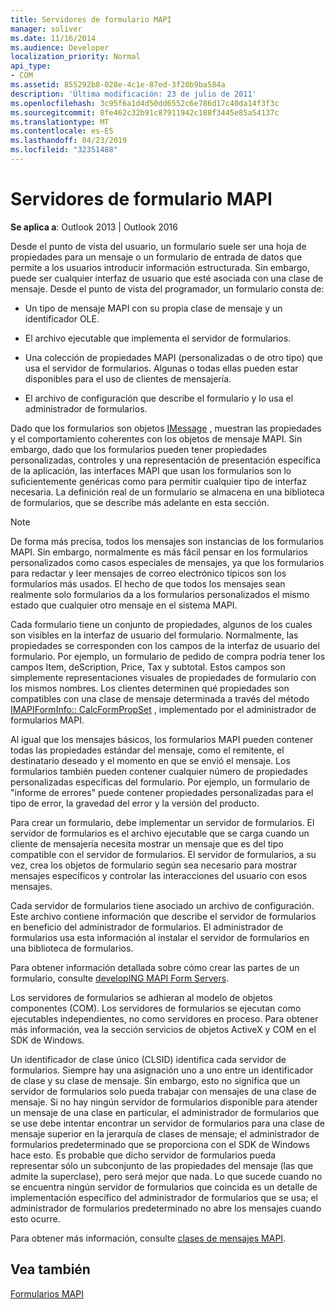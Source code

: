 ```yaml
---
title: Servidores de formulario MAPI
manager: soliver
ms.date: 11/16/2014
ms.audience: Developer
localization_priority: Normal
api_type:
- COM
ms.assetid: 855292b8-028e-4c1e-87ed-3f20b9ba584a
description: 'Última modificación: 23 de julio de 2011'
ms.openlocfilehash: 3c95f6a1d4d50dd6552c6e786d17c40da14f3f3c
ms.sourcegitcommit: 8fe462c32b91c87911942c188f3445e85a54137c
ms.translationtype: MT
ms.contentlocale: es-ES
ms.lasthandoff: 04/23/2019
ms.locfileid: "32351488"
---
```

# <a name="mapi-form-servers"></a>Servidores de formulario MAPI

  
  
**Se aplica a**: Outlook 2013 | Outlook 2016 
  
Desde el punto de vista del usuario, un formulario suele ser una hoja de propiedades para un mensaje o un formulario de entrada de datos que permite a los usuarios introducir información estructurada. Sin embargo, puede ser cualquier interfaz de usuario que esté asociada con una clase de mensaje. Desde el punto de vista del programador, un formulario consta de:
  
- Un tipo de mensaje MAPI con su propia clase de mensaje y un identificador OLE.
    
- El archivo ejecutable que implementa el servidor de formularios.
    
- Una colección de propiedades MAPI (personalizadas o de otro tipo) que usa el servidor de formularios. Algunas o todas ellas pueden estar disponibles para el uso de clientes de mensajería.
    
- El archivo de configuración que describe el formulario y lo usa el administrador de formularios.
    
Dado que los formularios son objetos [IMessage](imessageimapiprop.md) , muestran las propiedades y el comportamiento coherentes con los objetos de mensaje MAPI. Sin embargo, dado que los formularios pueden tener propiedades personalizadas, controles y una representación de presentación específica de la aplicación, las interfaces MAPI que usan los formularios son lo suficientemente genéricas como para permitir cualquier tipo de interfaz necesaria. La definición real de un formulario se almacena en una biblioteca de formularios, que se describe más adelante en esta sección. 
  
> [!NOTE]
> De forma más precisa, todos los mensajes son instancias de los formularios MAPI. Sin embargo, normalmente es más fácil pensar en los formularios personalizados como casos especiales de mensajes, ya que los formularios para redactar y leer mensajes de correo electrónico típicos son los formularios más usados. El hecho de que todos los mensajes sean realmente solo formularios da a los formularios personalizados el mismo estado que cualquier otro mensaje en el sistema MAPI. 
  
Cada formulario tiene un conjunto de propiedades, algunos de los cuales son visibles en la interfaz de usuario del formulario. Normalmente, las propiedades se corresponden con los campos de la interfaz de usuario del formulario. Por ejemplo, un formulario de pedido de compra podría tener los campos Item, deScription, Price, Tax y subtotal. Estos campos son simplemente representaciones visuales de propiedades de formulario con los mismos nombres. Los clientes determinen qué propiedades son compatibles con una clase de mensaje determinada a través del método [IMAPIFormInfo:: CalcFormPropSet](imapiforminfo-calcformpropset.md) , implementado por el administrador de formularios MAPI. 
  
Al igual que los mensajes básicos, los formularios MAPI pueden contener todas las propiedades estándar del mensaje, como el remitente, el destinatario deseado y el momento en que se envió el mensaje. Los formularios también pueden contener cualquier número de propiedades personalizadas específicas del formulario. Por ejemplo, un formulario de "informe de errores" puede contener propiedades personalizadas para el tipo de error, la gravedad del error y la versión del producto.
  
Para crear un formulario, debe implementar un servidor de formularios. El servidor de formularios es el archivo ejecutable que se carga cuando un cliente de mensajería necesita mostrar un mensaje que es del tipo compatible con el servidor de formularios. El servidor de formularios, a su vez, crea los objetos de formulario según sea necesario para mostrar mensajes específicos y controlar las interacciones del usuario con esos mensajes.
  
Cada servidor de formularios tiene asociado un archivo de configuración. Este archivo contiene información que describe el servidor de formularios en beneficio del administrador de formularios. El administrador de formularios usa esta información al instalar el servidor de formularios en una biblioteca de formularios.
  
Para obtener información detallada sobre cómo crear las partes de un formulario, consulte [developING MAPI Form Servers](developing-mapi-form-servers.md).
  
Los servidores de formularios se adhieran al modelo de objetos componentes (COM). Los servidores de formularios se ejecutan como ejecutables independientes, no como servidores en proceso. Para obtener más información, vea la sección servicios de objetos ActiveX y COM en el SDK de Windows.
  
Un identificador de clase único (CLSID) identifica cada servidor de formularios. Siempre hay una asignación uno a uno entre un identificador de clase y su clase de mensaje. Sin embargo, esto no significa que un servidor de formularios solo pueda trabajar con mensajes de una clase de mensaje. Si no hay ningún servidor de formularios disponible para atender un mensaje de una clase en particular, el administrador de formularios que se use debe intentar encontrar un servidor de formularios para una clase de mensaje superior en la jerarquía de clases de mensaje; el administrador de formularios predeterminado que se proporciona con el SDK de Windows hace esto. Es probable que dicho servidor de formularios pueda representar sólo un subconjunto de las propiedades del mensaje (las que admite la superclase), pero será mejor que nada. Lo que sucede cuando no se encuentra ningún servidor de formularios que coincida es un detalle de implementación específico del administrador de formularios que se usa; el administrador de formularios predeterminado no abre los mensajes cuando esto ocurre.
  
Para obtener más información, consulte [clases de mensajes MAPI](mapi-message-classes.md).
  
## <a name="see-also"></a>Vea también



[Formularios MAPI](mapi-forms.md)

